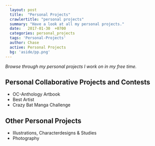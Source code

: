 ```yaml
---
  layout: post
  title:  "Personal Projects"
  crawlertitle: "personal projects"
  summary: "Have a look at all my personal projects."
  date:   2017-01-30  +0700
  categories: personal_projects
  tags: 'Personal-Projects'
  author: Chase
  active: Personal Projects
  bg: 'aside/pp.png'
---
```

*Browse through my personal projects I work on in my free time.*

  ## Personal Collaborative Projects and Contests #
  * OC-Anthology Artbook
  * Best Artist
  * Crazy Bat Manga Challenge 
  
  ## Other Personal Projects #
  * Illustrations, Characterdesigns & Studies
  * Photography


